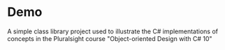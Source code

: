 ﻿# Demo

A simple class library project used to illustrate the C# implementations of concepts in the Pluralsight course "Object-oriented Design with C# 10"